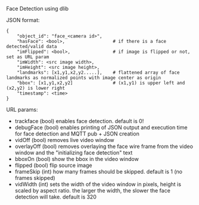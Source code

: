 Face Detection using dlib

JSON format:

```
{
    "object_id": "face_<camera id>",
    "hasFace": <bool>,                  # if there is a face detected/valid data
    "imFlipped": <bool>,                # if image is flipped or not, set as URL param
    "imWidth": <src image width>,
    "imHeight": <src image height>,
    "landmarks": [x1,y1,x2,y2.....],    # flattened array of face landmarks as normalized points with image center as origin
    "bbox": [x1,y1,x2,y2]               # (x1,y1) is upper left and (x2,y2) is lower right
    "timestamp": <time>
}
```

URL params:

- trackface (bool)      enables face detection. default is 0!
- debugFace (bool)      enables printing of JSON output and execution time for face detection and MQTT pub + JSON creation
- vidOff (bool)         removes live video window
- overlayOff (bool)     removes overlaying the face wire frame from the video window and the "initializing face detection" text
- bboxOn (bool)         show the bbox in the video window
- flipped (bool)        flip source image
- frameSkip (int)       how many frames should be skipped. default is 1 (no frames skipped)
- vidWidth (int)        sets the width of the video window in pixels, height is scaled by aspect ratio. the larger the width, the slower the face detection will take. default is 320


